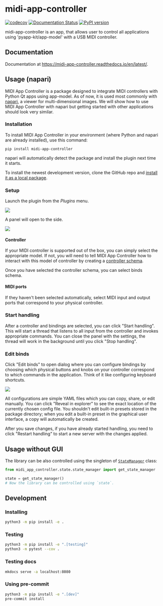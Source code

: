 # midi-app-controller

[![codecov](https://codecov.io/gh/midi-app-controller/midi-app-controller/graph/badge.svg?token=YALMD0PQ80)](https://codecov.io/gh/midi-app-controller/midi-app-controller)
[![Documentation Status](https://readthedocs.org/projects/midi-app-controller/badge/?version=latest)](https://midi-app-controller.readthedocs.io/en/latest/?badge=latest)
[![PyPI version](https://badge.fury.io/py/midi-app-controller.svg)](https://badge.fury.io/py/midi-app-controller)

midi-app-controller is an app, that allows user to control all applications using 'pyapp-kit/app-model' with a USB MIDI controller.

## Documentation

Documentation at https://midi-app-controller.readthedocs.io/en/latest/.

## Usage (napari)

MIDI App Controller is a package designed to integrate MIDI controllers with Python Qt apps using app-model. As of now, it is used most commonly with [napari](https://napari.org), a viewer for multi-dimensional images. We will show how to use MIDI App Controller with napari but getting started with other applications should look very similar.

### Installation

To install MIDI App Controller in your environment (where Python and napari are already installed), use this command:

```
pip install midi-app-controller
```

napari will automatically detect the package and install the plugin next time it starts.

To install the newest development version, clone the GitHub repo and [install it as a local package](#installing).

### Setup

Launch the plugin from the _Plugins_ menu.

![](docs/img/plugins-menu.png)

A panel will open to the side.

![](docs/img/midi-status.png)

#### Controller

If your MIDI controller is supported out of the box, you can simply select the appropriate model. If not, you will need to tell MIDI App Controller how to interact with this model of controller by creating a [controller schema](controllers.md).

Once you have selected the controller schema, you can select binds schema.

#### MIDI ports

If they haven't been selected automatically, select MIDI input and output ports that correspond to your physical controller.

### Start handling

After a controller and bindings are selected, you can click "Start handling". This will start a thread that listens to all input from the controller and invokes appropriate commands. You can close the panel with the settings, the thread will work in the background until you click "Stop handling".

### Edit binds

Click "Edit binds" to open dialog where you can configure bindings by choosing which physical buttons and knobs on your controller correspond to which commands in the application. Think of it like configuring keyboard shortcuts.

![](docs/img/edit-binds.png)

All configurations are simple YAML files which you can copy, share, or edit manually. You can click "Reveal in explorer" to see the exact location of the currently chosen config file. You shouldn't edit built-in presets stored in the package directory; when you edit a built-in preset in the graphical user interface, a copy will automatically be created.

After you save changes, if you have already started handling, you need to click "Restart handling" to start a new server with the changes applied.

## Usage without GUI

The library can be also controlled using the singleton of [`StateManager`](api_reference.md) class:
```python
from midi_app_controller.state.state_manager import get_state_manager

state = get_state_manager()
# Now the library can be controlled using `state`.
```

## Development

### Installing
```sh
python3 -m pip install -e .
```

### Testing
```sh
python3 -m pip install -e ".[testing]"
python3 -m pytest --cov .
```

### Testing docs
```sh
mkdocs serve -a localhost:8080
```

### Using pre-commit
```sh
python3 -m pip install -e ".[dev]"
pre-commit install
```
